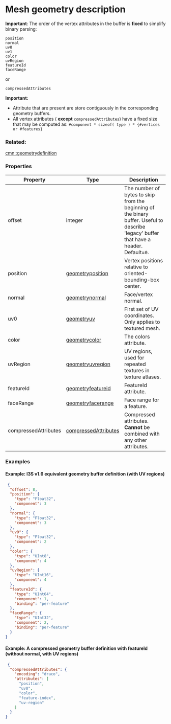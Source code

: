 # Mesh geometry description



**Important**: The order of the vertex attributes in the buffer is **fixed** to simplify binary parsing:


```
position
normal
uv0
uv1
color
uvRegion
featureId
faceRange
```
or

```
compressedAttributes
```
 
 **Important:**
- Attribute that are present are store contiguously in the corresponding geometry buffers.
- All vertex attributes ( **except** `compressedAttributes`) have a fixed size that may be computed as:
      `#component * sizeof( type ) * {#vertices or #features}`



### Related:

[cmn::geometrydefinition](geometrydefinition.cmn.md)
### Properties

| Property | Type | Description |
| --- | --- | --- |
| offset | integer | The number of bytes to skip from the beginning of the binary buffer. Useful to describe 'legacy' buffer that have a header. Default=`0`. |
| position | [geometryposition](geometryposition.cmn.md) | Vertex positions relative to oriented-bounding-box center. |
| normal | [geometrynormal](geometrynormal.cmn.md) | Face/vertex normal. |
| uv0 | [geometryuv](geometryuv.cmn.md) | First set of UV coordinates. Only applies to textured mesh. |
| color | [geometrycolor](geometrycolor.cmn.md) | The colors attribute. |
| uvRegion | [geometryuvregion](geometryuvregion.cmn.md) | UV regions, used for repeated textures in texture atlases. |
| featureId | [geometryfeatureid](geometryfeatureid.cmn.md) | FeatureId attribute. |
| faceRange | [geometryfacerange](geometryfacerange.cmn.md) | Face range for a feature. |
| compressedAttributes | [compressedAttributes](compressedAttributes.cmn.md) | Compressed attributes. **Cannot** be combined with any other attributes. |

### Examples 

#### Example: I3S v1.6 equivalent geometry buffer definition (with UV regions) 

```json
 {
  "offset": 8,
  "position": {
    "type": "Float32",
    "component": 3
  },
  "normal": {
    "type": "Float32",
    "component": 3
  },
  "uv0": {
    "type": "Float32",
    "component": 2
  },
  "color": {
    "type": "UInt8",
    "component": 4
  },
  "uvRegion": {
    "type": "UInt16",
    "component": 4
  },
  "featureId": {
    "type": "UInt64",
    "component": 1,
    "binding": "per-feature"
  },
  "faceRange": {
    "type": "UInt32",
    "component": 2,
    "binding": "per-feature"
  }
} 
```

#### Example: A compressed geometry buffer definition with featureId (without normal, with UV regions) 

```json
 {
  "compressedAttributes": {
    "encoding": "draco",
    "attributes": [
      "position",
      "uv0",
      "color",
      "feature-index",
      "uv-region"
    ]
  }
} 
```

